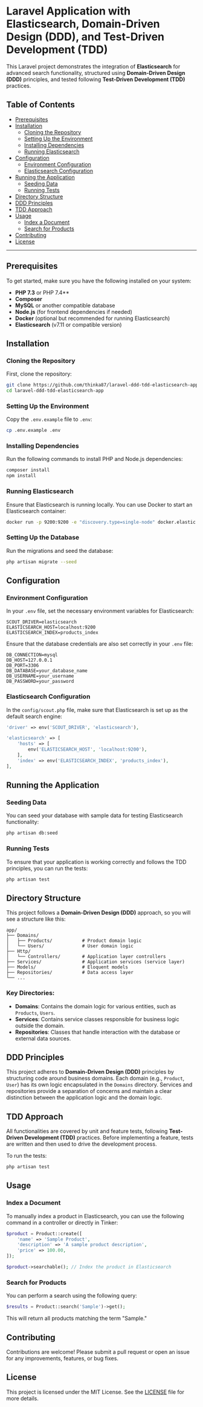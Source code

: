 
# Laravel Application with Elasticsearch, Domain-Driven Design (DDD), and Test-Driven Development (TDD)

This Laravel project demonstrates the integration of **Elasticsearch** for advanced search functionality, structured using **Domain-Driven Design (DDD)** principles, and tested following **Test-Driven Development (TDD)** practices.

## Table of Contents

- [Prerequisites](#prerequisites)
- [Installation](#installation)
  - [Cloning the Repository](#cloning-the-repository)
  - [Setting Up the Environment](#setting-up-the-environment)
  - [Installing Dependencies](#installing-dependencies)
  - [Running Elasticsearch](#running-elasticsearch)
- [Configuration](#configuration)
  - [Environment Configuration](#environment-configuration)
  - [Elasticsearch Configuration](#elasticsearch-configuration)
- [Running the Application](#running-the-application)
  - [Seeding Data](#seeding-data)
  - [Running Tests](#running-tests)
- [Directory Structure](#directory-structure)
- [DDD Principles](#ddd-principles)
- [TDD Approach](#tdd-approach)
- [Usage](#usage)
  - [Index a Document](#index-a-document)
  - [Search for Products](#search-for-products)
- [Contributing](#contributing)
- [License](#license)

---

## Prerequisites

To get started, make sure you have the following installed on your system:

- **PHP 7.3** or PHP 7.4**
- **Composer**
- **MySQL** or another compatible database
- **Node.js** (for frontend dependencies if needed)
- **Docker** (optional but recommended for running Elasticsearch)
- **Elasticsearch** (v7.11 or compatible version)

## Installation

### Cloning the Repository

First, clone the repository:

```bash
git clone https://github.com/thinka87/laravel-ddd-tdd-elasticsearch-app.git
cd laravel-ddd-tdd-elasticsearch-app
```

### Setting Up the Environment

Copy the `.env.example` file to `.env`:

```bash
cp .env.example .env
```

### Installing Dependencies

Run the following commands to install PHP and Node.js dependencies:

```bash
composer install
npm install
```

### Running Elasticsearch

Ensure that Elasticsearch is running locally. You can use Docker to start an Elasticsearch container:

```bash
docker run -p 9200:9200 -e "discovery.type=single-node" docker.elastic.co/elasticsearch/elasticsearch:7.11.0
```

### Setting Up the Database

Run the migrations and seed the database:

```bash
php artisan migrate --seed
```

## Configuration

### Environment Configuration

In your `.env` file, set the necessary environment variables for Elasticsearch:

```env
SCOUT_DRIVER=elasticsearch
ELASTICSEARCH_HOST=localhost:9200
ELASTICSEARCH_INDEX=products_index
```

Ensure that the database credentials are also set correctly in your `.env` file:

```env
DB_CONNECTION=mysql
DB_HOST=127.0.0.1
DB_PORT=3306
DB_DATABASE=your_database_name
DB_USERNAME=your_username
DB_PASSWORD=your_password
```

### Elasticsearch Configuration

In the `config/scout.php` file, make sure that Elasticsearch is set up as the default search engine:

```php
'driver' => env('SCOUT_DRIVER', 'elasticsearch'),

'elasticsearch' => [
    'hosts' => [
        env('ELASTICSEARCH_HOST', 'localhost:9200'),
    ],
    'index' => env('ELASTICSEARCH_INDEX', 'products_index'),
],
```

## Running the Application

### Seeding Data

You can seed your database with sample data for testing Elasticsearch functionality:

```bash
php artisan db:seed
```

### Running Tests

To ensure that your application is working correctly and follows the TDD principles, you can run the tests:

```bash
php artisan test
```

## Directory Structure

This project follows a **Domain-Driven Design (DDD)** approach, so you will see a structure like this:

```
app/
├── Domains/
│   ├── Products/           # Product domain logic
│   └── Users/              # User domain logic
├── Http/
│   └── Controllers/        # Application layer controllers
├── Services/               # Application services (service layer)
├── Models/                 # Eloquent models
├── Repositories/           # Data access layer
└── ...
```

### Key Directories:

- **Domains**: Contains the domain logic for various entities, such as `Products`, `Users`.
- **Services**: Contains service classes responsible for business logic outside the domain.
- **Repositories**: Classes that handle interaction with the database or external data sources.

## DDD Principles

This project adheres to **Domain-Driven Design (DDD)** principles by structuring code around business domains. Each domain (e.g., `Product`, `User`) has its own logic encapsulated in the `Domains` directory. Services and repositories provide a separation of concerns and maintain a clear distinction between the application logic and the domain logic.

## TDD Approach

All functionalities are covered by unit and feature tests, following **Test-Driven Development (TDD)** practices. Before implementing a feature, tests are written and then used to drive the development process.

To run the tests:

```bash
php artisan test
```

## Usage

### Index a Document

To manually index a product in Elasticsearch, you can use the following command in a controller or directly in Tinker:

```php
$product = Product::create([
    'name' => 'Sample Product',
    'description' => 'A sample product description',
    'price' => 100.00,
]);

$product->searchable(); // Index the product in Elasticsearch
```

### Search for Products

You can perform a search using the following query:

```php
$results = Product::search('Sample')->get();
```

This will return all products matching the term "Sample."

## Contributing

Contributions are welcome! Please submit a pull request or open an issue for any improvements, features, or bug fixes.

## License

This project is licensed under the MIT License. See the [LICENSE](LICENSE) file for more details.
